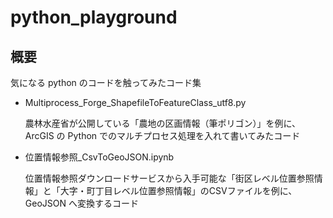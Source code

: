 
# python_playground


## 概要

気になる python のコードを触ってみたコード集

- Multiprocess_Forge_ShapefileToFeatureClass_utf8.py

  農林水産省が公開している「農地の区画情報（筆ポリゴン）」を例に、ArcGIS の Python でのマルチプロセス処理を入れて書いてみたコード

- 位置情報参照_CsvToGeoJSON.ipynb

  位置情報参照ダウンロードサービスから入手可能な「街区レベル位置参照情報」と「大字・町丁目レベル位置参照情報」のCSVファイルを例に、GeoJSON へ変換するコード
